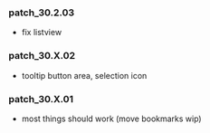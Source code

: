 ### patch_30.2.03
- fix listview 
### patch_30.X.02
- tooltip button area, selection icon

### patch_30.X.01
- most things should work (move bookmarks wip) 

